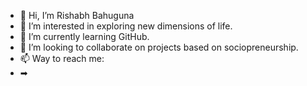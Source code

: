 - 👋 Hi, I’m Rishabh Bahuguna
- 👀 I’m interested in exploring new dimensions of life.
- 🌱 I’m currently learning GitHub.
- 💞️ I’m looking to collaborate on projects based on sociopreneurship. 
- 📫 Way to reach me:
- ➡ 

<!---
Rishabhbahuguna03/Rishabhbahuguna03 is a ✨ special ✨ repository because its `README.md` (this file) appears on your GitHub profile.
You can click the Preview link to take a look at your changes.
--->

